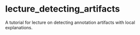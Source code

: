 # lecture_detecting_artifacts
A tutorial for lecture on detecting annotation artifacts with local explanations. 
